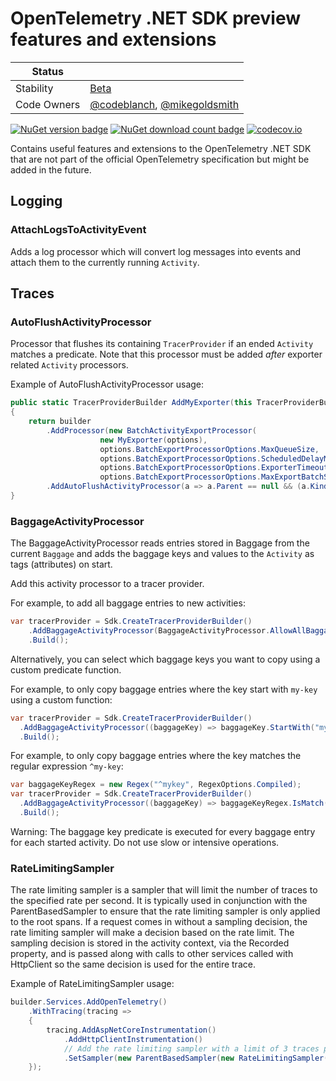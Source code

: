 # OpenTelemetry .NET SDK preview features and extensions

| Status        |           |
| ------------- |-----------|
| Stability     |  [Beta](../../README.md#beta)|
| Code Owners   |  [@codeblanch](https://github.com/codeblanch), [@mikegoldsmith](https://github.com/mikegoldsmith)|

[![NuGet version badge](https://img.shields.io/nuget/v/OpenTelemetry.Extensions)](https://www.nuget.org/packages/OpenTelemetry.Extensions)
[![NuGet download count badge](https://img.shields.io/nuget/dt/OpenTelemetry.Extensions)](https://www.nuget.org/packages/OpenTelemetry.Extensions)
[![codecov.io](https://codecov.io/gh/open-telemetry/opentelemetry-dotnet-contrib/branch/main/graphs/badge.svg?flag=unittests-Extensions)](https://app.codecov.io/gh/open-telemetry/opentelemetry-dotnet-contrib?flags[0]=unittests-Extensions)

Contains useful features and extensions to the OpenTelemetry .NET SDK that are
not part of the official OpenTelemetry specification but might be added in the
future.

## Logging

### AttachLogsToActivityEvent

Adds a log processor which will convert log messages into events and attach them
to the currently running `Activity`.

## Traces

### AutoFlushActivityProcessor

Processor that flushes its containing `TracerProvider` if an ended `Activity`
matches a predicate. Note that this processor must be added *after* exporter
related `Activity` processors.

Example of AutoFlushActivityProcessor usage:

```cs
public static TracerProviderBuilder AddMyExporter(this TracerProviderBuilder builder, MyExporterOptions options)
{
    return builder
        .AddProcessor(new BatchActivityExportProcessor(
                    new MyExporter(options),
                    options.BatchExportProcessorOptions.MaxQueueSize,
                    options.BatchExportProcessorOptions.ScheduledDelayMilliseconds,
                    options.BatchExportProcessorOptions.ExporterTimeoutMilliseconds,
                    options.BatchExportProcessorOptions.MaxExportBatchSize))
        .AddAutoFlushActivityProcessor(a => a.Parent == null && (a.Kind == ActivityKind.Server || a.Kind == ActivityKind.Consumer), 5000);
}
```

### BaggageActivityProcessor

The BaggageActivityProcessor reads entries stored in Baggage from the current `Baggage`
and adds the baggage keys and values to the `Activity` as tags (attributes) on start.

Add this activity processor to a tracer provider.

For example, to add all baggage entries to new activities:

```cs
var tracerProvider = Sdk.CreateTracerProviderBuilder()
    .AddBaggageActivityProcessor(BaggageActivityProcessor.AllowAllBaggageKeys)
    .Build();
```

Alternatively, you can select which baggage keys you want to copy using a
custom predicate function.

For example, to only copy baggage entries where the key start with `my-key`
using a custom function:

```cs
var tracerProvider = Sdk.CreateTracerProviderBuilder()
  .AddBaggageActivityProcessor((baggageKey) => baggageKey.StartWith("my-key", System.StringComparison.Ordinal))
  .Build();
```

For example, to only copy baggage entries where the key matches the regular
expression `^my-key`:

```cs
var baggageKeyRegex = new Regex("^mykey", RegexOptions.Compiled);
var tracerProvider = Sdk.CreateTracerProviderBuilder()
  .AddBaggageActivityProcessor((baggageKey) => baggageKeyRegex.IsMatch(baggageKey))
  .Build();
```

Warning: The baggage key predicate is executed for every baggage entry for each
started activity.
Do not use slow or intensive operations.

### RateLimitingSampler

The rate limiting sampler is a sampler that will limit the number of traces to
the specified rate per second. It is typically used in conjunction with the ParentBasedSampler
to ensure that the rate limiting sampler is only applied to the root spans. If
a request comes in without a sampling decision, the rate limiting sampler will
make a decision based on the rate limit. The sampling decision is stored in the
activity context, via the Recorded property, and is passed along with calls to
other services called with HttpClient so the same decision is used for the entire
trace.

Example of RateLimitingSampler usage:

```cs
builder.Services.AddOpenTelemetry()
    .WithTracing(tracing =>
    {
        tracing.AddAspNetCoreInstrumentation()
            .AddHttpClientInstrumentation()
            // Add the rate limiting sampler with a limit of 3 traces per second
            .SetSampler(new ParentBasedSampler(new RateLimitingSampler(3)))
    });
```
